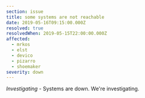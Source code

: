 ```yaml
---
section: issue
title: some systems are not reachable
date: 2019-05-16T09:15:00.000Z
resolved: true
resolvedWhen: 2019-05-15T22:00:00.000Z
affected:
  - mrkos
  - elst
  - devico
  - pizarro
  - shoemaker
severity: down
---
```

_Investigating_ - Systems are down. We're investigating.

